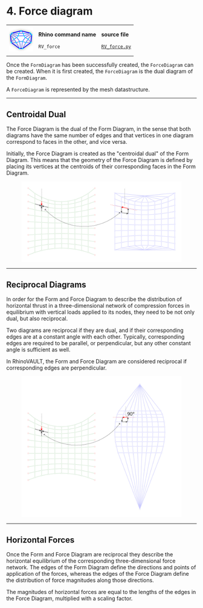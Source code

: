 # 4. Force diagram

|                                                                                    |                                                                        |                                                                                                           |
| ---------------------------------------------------------------------------------- | ---------------------------------------------------------------------- | --------------------------------------------------------------------------------------------------------- |
| <img src="../.gitbook/assets/RV_ForceDiagram (1).svg" alt="" data-size="original"> | <p><strong>Rhino command name</strong></p><p><code>RV_force</code></p> | <p><strong>source file</strong></p><p><a href="../../plugin/RV_force.py"><code>RV_force.py</code></a></p> |

Once the `FormDiagram` has been successfully created, the `ForceDiagram` can be created. When it is first created, the `ForceDiagram` is the dual diagram of the `FormDiagram`.&#x20;

A `ForceDiagram` is represented by the mesh datastructure.&#x20;

***

## Centroidal Dual

The Force Diagram is the dual of the Form Diagram, in the sense that both diagrams have the same number of edges and that vertices in one diagram correspond to faces in the other, and vice versa.

Initially, the Force Diagram is created as the "centroidal dual" of the Form Diagram. This means that the geometry of the Force Diagram is defined by placing its vertices at the centroids of their corresponding faces in the Form Diagram.

<figure><img src="../.gitbook/assets/forcediagram-dual.jpg" alt=""><figcaption></figcaption></figure>

***

## Reciprocal Diagrams

In order for the Form and Force Diagram to describe the distribution of horizontal thrust in a three-dimensional network of compression forces in equilibrium with vertical loads applied to its nodes, they need to be not only dual, but also reciprocal.&#x20;

Two diagrams are reciprocal if they are dual, and if their corresponding edges are at a constant angle with each other. Typically, corresponding edges are required to be parallel, or perpendicular, but any other constant angle is sufficient as well.

In RhinoVAULT, the Form and Force Diagram are considered reciprocal if corresponding edges are perpendicular.

<figure><img src="../.gitbook/assets/forcediagram-reciprocal.jpg" alt=""><figcaption></figcaption></figure>

***

## Horizontal Forces

Once the Form and Force Diagram are reciprocal they describe the horizontal equilibrium of the corresponding three-dimensional force network. The edges of the Form Diagram define the directions and points of application of the forces, whereas the edges of the Force Diagram define the distribution of force magnitudes along those directions.

The magnitudes of horizontal forces are equal to the lengths of the edges in the Force Diagram, multiplied with a scaling factor.&#x20;
